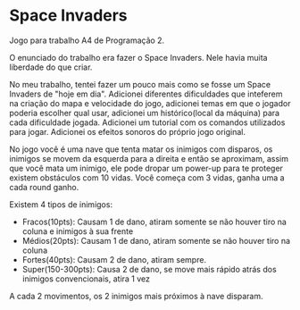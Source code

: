 # Space Invaders

Jogo para trabalho A4 de Programação 2.

O enunciado do trabalho era fazer o Space Invaders. Nele havia muita liberdade do que criar.

No meu trabalho, tentei fazer um pouco mais como se fosse um Space Invaders de "hoje em dia".
Adicionei diferentes dificuldades que inteferem na criação do mapa e velocidade do jogo, adicionei
temas em que o jogador poderia escolher qual usar, adicionei um histórico(local da máquina) para 
cada dificuldade jogada. Adicionei um tutorial com os comandos utilizados para jogar. Adicionei
os efeitos sonoros do próprio jogo original.

No jogo você é uma nave que tenta matar os inimigos com disparos, os inimigos se movem da esquerda 
para a direita e então se aproximam, assim que você mata um inimigo, ele pode dropar um power-up
para te proteger existem obstáculos com 10 vidas. Você começa com 3 vidas, ganha uma a cada round 
ganho.

Existem 4 tipos de inimigos:
 - Fracos(10pts): Causam 1 de dano, atiram somente se não houver tiro na coluna e inimigos à sua frente
 - Médios(20pts): Causam 1 de dano, atiram somente se não houver tiro na coluna
 - Fortes(40pts): Causam 2 de dano, atiram sempre.
 - Super(150-300pts): Causa 2 de dano, se move mais rápido atrás dos inimigos convencionais, atira 1 vez

A cada 2 movimentos, os 2 inimigos mais próximos à nave disparam.
